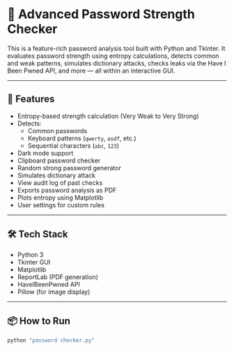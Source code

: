 # 🔐 Advanced Password Strength Checker

This is a feature-rich password analysis tool built with Python and Tkinter. It evaluates password strength using entropy calculations, detects common and weak patterns, simulates dictionary attacks, checks leaks via the Have I Been Pwned API, and more — all within an interactive GUI.

---

## 🚀 Features

- Entropy-based strength calculation (Very Weak to Very Strong)
- Detects:
  - Common passwords
  - Keyboard patterns (`qwerty`, `asdf`, etc.)
  - Sequential characters (`abc`, `123`)
- Dark mode support
- Clipboard password checker
- Random strong password generator
- Simulates dictionary attack
- View audit log of past checks
- Exports password analysis as PDF
- Plots entropy using Matplotlib
- User settings for custom rules

---

## 🛠️ Tech Stack

- Python 3
- Tkinter GUI
- Matplotlib
- ReportLab (PDF generation)
- HaveIBeenPwned API
- Pillow (for image display)

---

## 📦 How to Run

```bash
python "password checker.py"
